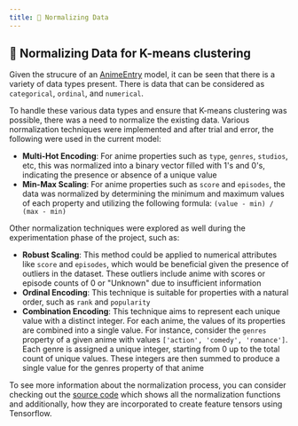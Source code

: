 ```yaml
---
title: 📏 Normalizing Data
---
```


## 📏 Normalizing Data for K-means clustering

Given the strucure of an [AnimeEntry](/model) model, it can be seen that there is a variety of data types present. There is data that can be considered as `categorical`, `ordinal`, and `numerical`.

To handle these various data types and ensure that K-means clustering was possible, there was a need to normalize the existing data. Various normalization techniques were implemented and after trial and error, the following were used in the current model:

-   **Multi-Hot Encoding**: For anime properties such as `type`, `genres`, `studios`, etc, this was normalized into a binary vector filled with 1's and 0's, indicating the presence or absence of a unique value
-   **Min-Max Scaling**: For anime properties such as `score` and `episodes`, the data was normalized by determining the minimum and maximum values of each property and utilizing the following formula: `(value - min) / (max - min)`

Other normalization techniques were explored as well during the experimentation phase of the project, such as:

-   **Robust Scaling**: This method could be applied to numerical attributes like `score` and `episodes`, which would be beneficial given the presence of outliers in the dataset. These outliers include anime with scores or episode counts of 0 or "Unknown" due to insufficient information
-   **Ordinal Encoding**: This technique is suitable for properties with a natural order, such as `rank` and `popularity`
-   **Combination Encoding**: This technique aims to represent each unique value with a distinct integer. For each anime, the values of its properties are combined into a single value. For instance, consider the `genres` property of a given anime with values `['action', 'comedy', 'romance']`. Each genre is assigned a unique integer, starting from 0 up to the total count of unique values. These integers are then summed to produce a single value for the genres property of that anime

To see more information about the normalization process, you can consider checking out the [source code](https://github.com/vikiru/kelbrum/src/recommender/utils/normalize.js) which shows all the normalization functions and additionally, how they are incorporated to create feature tensors using Tensorflow.
